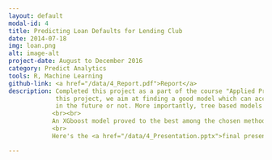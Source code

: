 ```yaml
---
layout: default
modal-id: 4
title: Predicting Loan Defaults for Lending Club
date: 2014-07-18
img: loan.png
alt: image-alt
project-date: August to December 2016
category: Predict Analytics
tools: R, Machine Learning
github-link: <a href="/data/4_Report.pdf">Report</a>
description: Completed this project as a part of the course "Applied Predictive Analytics for Business" at Texas A&M. In
             this project, we aim at finding a good model which can accurately predict whether a loan applicant would default
             in the future or not. More importantly, tree based models were explored to supplement the work that has already been done in this area.
            <br><br>
            An XGboost model proved to the best among the chosen methods under the given assumptions.
            <br>
            Here's the <a href="/data/4_Presentation.pptx">final presentation.</a>

---
```

